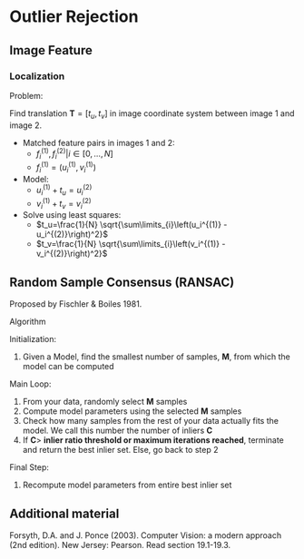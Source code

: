 # Outlier Rejection

## Image Feature

### Localization

Problem:

Find translation $\bm{T}= [t_u,t_v]$ in image coordinate system between image 1 and image 2.

* Matched feature pairs in images 1 and 2:
  * $f_i^{(1)},f_i^{(2)}|i \in [0,\dots,N]$
  * $f_i^{(1)} = (u_i^{(1)},v_i^{(1)})$
* Model:
  * $u_i^{(1)} + t_u = u_i^{(2)}$
  * $v_i^{(1)} + t_v = v_i^{(2)}$
* Solve using least squares:
  * $t_u=\frac{1}{N} \sqrt{\sum\limits_{i}\left(u_i^{(1)} - u_i^{(2)}\right)^2}$
  * $t_v=\frac{1}{N} \sqrt{\sum\limits_{i}\left(v_i^{(1)} - v_i^{(2)}\right)^2}$

## Random Sample Consensus (RANSAC)

Proposed by Fischler & Boiles 1981.

Algorithm

Initialization:

1. Given a Model, find the smallest number of samples, $\bm{M}$, from which the
model can be computed

Main Loop:

1. From your data, randomly select $\bm{M}$ samples
2. Compute model parameters using the selected $\bm{M}$ samples
3. Check how many samples from the rest of your data actually fits the model. We call this number the number of inliers $\bm{C}$
4. If $\bm{C}>$ **inlier ratio threshold or maximum iterations reached**, terminate
and return the best inlier set. Else, go back to step 2

Final Step:

1. Recompute model parameters from entire best inlier set

## Additional material

Forsyth, D.A. and J. Ponce (2003). Computer Vision: a modern approach (2nd edition). New Jersey: Pearson. Read section 19.1-19.3.
